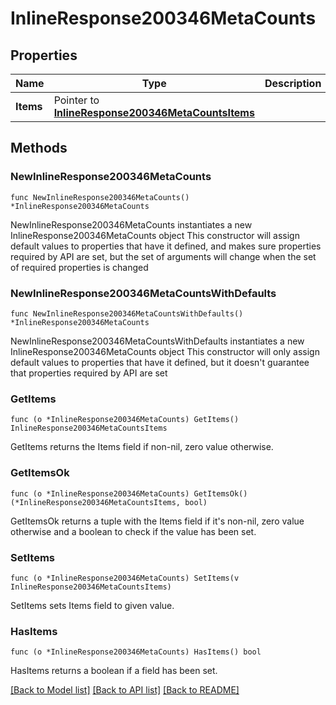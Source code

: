 # InlineResponse200346MetaCounts

## Properties

Name | Type | Description | Notes
------------ | ------------- | ------------- | -------------
**Items** | Pointer to [**InlineResponse200346MetaCountsItems**](InlineResponse200346MetaCountsItems.md) |  | [optional] 

## Methods

### NewInlineResponse200346MetaCounts

`func NewInlineResponse200346MetaCounts() *InlineResponse200346MetaCounts`

NewInlineResponse200346MetaCounts instantiates a new InlineResponse200346MetaCounts object
This constructor will assign default values to properties that have it defined,
and makes sure properties required by API are set, but the set of arguments
will change when the set of required properties is changed

### NewInlineResponse200346MetaCountsWithDefaults

`func NewInlineResponse200346MetaCountsWithDefaults() *InlineResponse200346MetaCounts`

NewInlineResponse200346MetaCountsWithDefaults instantiates a new InlineResponse200346MetaCounts object
This constructor will only assign default values to properties that have it defined,
but it doesn't guarantee that properties required by API are set

### GetItems

`func (o *InlineResponse200346MetaCounts) GetItems() InlineResponse200346MetaCountsItems`

GetItems returns the Items field if non-nil, zero value otherwise.

### GetItemsOk

`func (o *InlineResponse200346MetaCounts) GetItemsOk() (*InlineResponse200346MetaCountsItems, bool)`

GetItemsOk returns a tuple with the Items field if it's non-nil, zero value otherwise
and a boolean to check if the value has been set.

### SetItems

`func (o *InlineResponse200346MetaCounts) SetItems(v InlineResponse200346MetaCountsItems)`

SetItems sets Items field to given value.

### HasItems

`func (o *InlineResponse200346MetaCounts) HasItems() bool`

HasItems returns a boolean if a field has been set.


[[Back to Model list]](../README.md#documentation-for-models) [[Back to API list]](../README.md#documentation-for-api-endpoints) [[Back to README]](../README.md)


